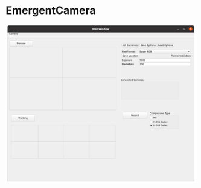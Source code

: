 # EmergentCamera

![image](https://github.com/JohnsonLabJanelia/EmergentCamera/blob/main/images/Screenshot%20from%202021-12-08%2017-28-36.png)
